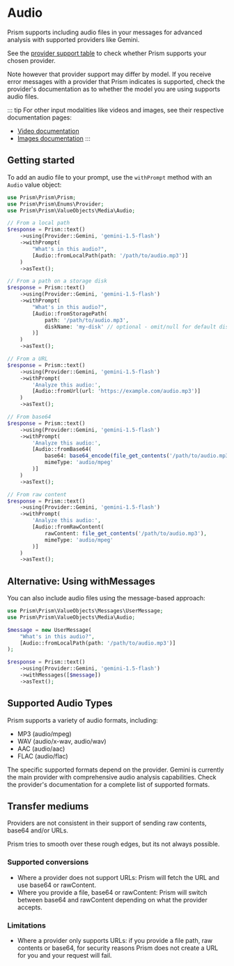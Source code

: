 # Audio

Prism supports including audio files in your messages for advanced analysis with supported providers like Gemini.

See the [provider support table](/getting-started/introduction.html#provider-support) to check whether Prism supports your chosen provider.

Note however that provider support may differ by model. If you receive error messages with a provider that Prism indicates is supported, check the provider's documentation as to whether the model you are using supports audio files.

::: tip
For other input modalities like videos and images, see their respective documentation pages:
- [Video documentation](/input-modalities/video.html)
- [Images documentation](/input-modalities/images.html)
:::

## Getting started

To add an audio file to your prompt, use the `withPrompt` method with an `Audio` value object:

```php
use Prism\Prism\Prism;
use Prism\Prism\Enums\Provider;
use Prism\Prism\ValueObjects\Media\Audio;

// From a local path
$response = Prism::text()
    ->using(Provider::Gemini, 'gemini-1.5-flash')
    ->withPrompt(
        "What's in this audio?",
        [Audio::fromLocalPath(path: '/path/to/audio.mp3')]
    )
    ->asText();

// From a path on a storage disk
$response = Prism::text()
    ->using(Provider::Gemini, 'gemini-1.5-flash')
    ->withPrompt(
        "What's in this audio?",
        [Audio::fromStoragePath(
            path: '/path/to/audio.mp3',
            diskName: 'my-disk' // optional - omit/null for default disk
        )]
    )
    ->asText();

// From a URL
$response = Prism::text()
    ->using(Provider::Gemini, 'gemini-1.5-flash')
    ->withPrompt(
        'Analyze this audio:',
        [Audio::fromUrl(url: 'https://example.com/audio.mp3')]
    )
    ->asText();

// From base64
$response = Prism::text()
    ->using(Provider::Gemini, 'gemini-1.5-flash')
    ->withPrompt(
        'Analyze this audio:',
        [Audio::fromBase64(
            base64: base64_encode(file_get_contents('/path/to/audio.mp3')),
            mimeType: 'audio/mpeg'
        )]
    )
    ->asText();

// From raw content
$response = Prism::text()
    ->using(Provider::Gemini, 'gemini-1.5-flash')
    ->withPrompt(
        'Analyze this audio:',
        [Audio::fromRawContent(
            rawContent: file_get_contents('/path/to/audio.mp3'),
            mimeType: 'audio/mpeg'
        )]
    )
    ->asText();
```

## Alternative: Using withMessages

You can also include audio files using the message-based approach:

```php
use Prism\Prism\ValueObjects\Messages\UserMessage;
use Prism\Prism\ValueObjects\Media\Audio;

$message = new UserMessage(
    "What's in this audio?",
    [Audio::fromLocalPath(path: '/path/to/audio.mp3')]
);

$response = Prism::text()
    ->using(Provider::Gemini, 'gemini-1.5-flash')
    ->withMessages([$message])
    ->asText();
```

## Supported Audio Types

Prism supports a variety of audio formats, including:

- MP3 (audio/mpeg)
- WAV (audio/x-wav, audio/wav)
- AAC (audio/aac)
- FLAC (audio/flac)

The specific supported formats depend on the provider. Gemini is currently the main provider with comprehensive audio analysis capabilities. Check the provider's documentation for a complete list of supported formats.

## Transfer mediums

Providers are not consistent in their support of sending raw contents, base64 and/or URLs.

Prism tries to smooth over these rough edges, but its not always possible.

### Supported conversions
- Where a provider does not support URLs: Prism will fetch the URL and use base64 or rawContent.
- Where you provide a file, base64 or rawContent: Prism will switch between base64 and rawContent depending on what the provider accepts.

### Limitations
- Where a provider only supports URLs: if you provide a file path, raw contents or base64, for security reasons Prism does not create a URL for you and your request will fail.
